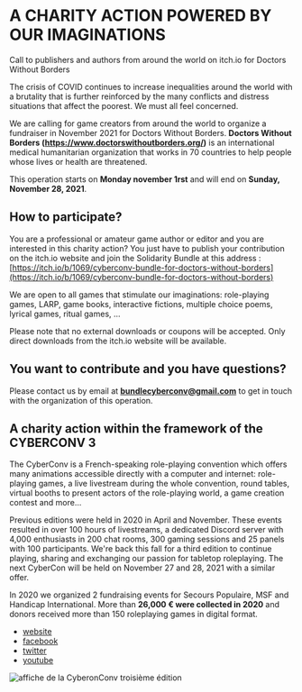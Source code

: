 # A CHARITY ACTION POWERED BY OUR IMAGINATIONS
Call to publishers and authors from around the world on itch.io for Doctors Without Borders

The crisis of COVID continues to increase inequalities around the world with a brutality that is further reinforced by the many conflicts and distress situations that affect the poorest. We must all feel concerned.

We are calling for game creators from around the world to organize a fundraiser in November 2021 for Doctors Without Borders. **Doctors Without Borders (https://www.doctorswithoutborders.org/)** is an international medical humanitarian organization that works in 70 countries to help people whose lives or health are threatened. 

This operation starts on **Monday november 1rst** and will end on **Sunday, November 28, 2021**. 

## How to participate? 
You are a professional or amateur game author or editor and you are interested in this charity action?  You just have to publish your contribution on the itch.io website and join the Solidarity Bundle at this address : [https://itch.io/b/1069/cyberconv-bundle-for-doctors-without-borders](https://itch.io/b/1069/cyberconv-bundle-for-doctors-without-borders)

We are open to all games that stimulate our imaginations: role-playing games, LARP, game books, interactive fictions, multiple choice poems, lyrical games, ritual games, ... 

Please note that no external downloads or coupons will be accepted. Only direct downloads from the itch.io website will be available.

## You want to contribute and you have questions?
Please contact us by email at **[bundlecyberconv@gmail.com](mailto:bundlecyberconv@gmail.com)** to get in touch with the organization of this operation.

## A charity action within the framework of the CYBERCONV 3
The CyberConv is a French-speaking role-playing convention which offers many animations accessible directly with a computer and internet: role-playing games, a live livestream during the whole convention, round tables, virtual booths to present actors of the role-playing world, a game creation contest and more...  

Previous editions were held in 2020 in April and November. These events resulted in over 100 hours of livestreams, a dedicated Discord server with 4,000 enthusiasts in 200 chat rooms, 300 gaming sessions and 25 panels with 100 participants.  We're back this fall for a third edition to continue playing, sharing and exchanging our passion for tabletop roleplaying. The next CyberCon will be held on November 27 and 28, 2021 with a similar offer.  

In 2020 we organized 2 fundraising events for Secours Populaire, MSF and Handicap International. More than **26,000 € were collected in 2020** and donors received more than 150 roleplaying games in digital format.  

- [website](https://cyberconv.com)
- [facebook](https://www.facebook.com/cyberconv)
- [twitter](https://twitter.com/cyber_conv)
- [youtube](https://www.facebook.com/cyberconv/)


![affiche de la CyberonConv troisième édition](https://i.imgur.com/Jm4BZnK.jpeg)
